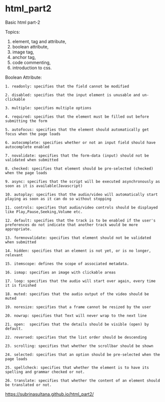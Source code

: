 # html_part2
Basic html part-2

Topics:
1. element, tag and attribute,
2. boolean attribute,
3. image tag,
4. anchor tag,
5. code commenting,
6. introduction to css.

Boolean Attribute:

	1. readonly: specifies that the field cannot be modified
	
	2. disabled: specifies that the input element is unusable and un-clickable
	
	3. multiple: specifies multiple options 
	
	4. required: specifies that the element must be filled out before submitting the form
	
	5. autofocus: specifies that the element should automatically get focus when the page loads
	
	6. autocomplete: specifies whether or not an input field should have autocomplete enabled
	
	7. novalidate: specifies that the form-data (input) should not be validated when submitted
	
	8. checked: specifies that element should be pre-selected (checked) when the page loads 
	
	9. async: specifies that the script will be executed asynchronously as soon as it is available(Javascript)
	
	10. autoplay: specifies that the audio/video will automatically start playing as soon as it can do so without stopping
	
	11. controls: specifies that audio/video controls should be displayed like Play,Pause,Seeking,Volume etc.
	
	12. default: specifies that the track is to be enabled if the user's preferences do not indicate that another track would be more appropriate.
	
	13. formnovalidate: specifies that element should not be validated when submitted
	
	14. hidden: specifies that an element is not yet, or is no longer, relevant
	
	15. itemscope: defines the scope of associated metadata.
	
	16. ismap: specifies an image with clickable areas
	
	17. loop: specifies that the audio will start over again, every time it is finished
	
	18. muted: specifies that the audio output of the video should be muted
	
	19. noresize: specifies that a frame cannot be resized by the user
	
	20. nowrap: specifies that Text will never wrap to the next line
	
	21. open:  specifies that the details should be visible (open) by default.
	
	22. reversed: specifies that the list order should be descending
	
	23. scrolling: specifies that whether the scrollbar should be shown
	
	24. selected: specifies that an option should be pre-selected when the page loads
	
	25. spellcheck: specifies that whether the element is to have its spelling and grammar checked or not.
	
	26. translate: specifies that whether the content of an element should be translated or not.
	

https://subrinasultana.github.io/html_part2/
